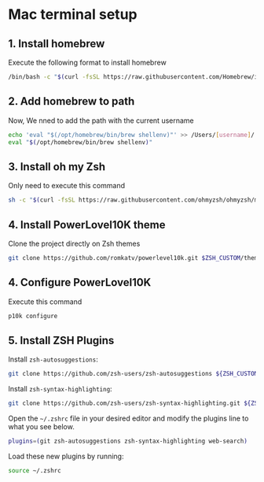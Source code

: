 # Mac terminal setup

## 1. Install homebrew

Execute the following format to install homebrew

```bash
/bin/bash -c "$(curl -fsSL https://raw.githubusercontent.com/Homebrew/install/HEAD/install.sh)"
```

## 2. Add homebrew to path

Now, We nned to add the path with the current username

```bash
echo 'eval "$(/opt/homebrew/bin/brew shellenv)"' >> /Users/[username]/.zprofile
eval "$(/opt/homebrew/bin/brew shellenv)"
```

## 3. Install oh my Zsh

Only need to execute this command

```bash
sh -c "$(curl -fsSL https://raw.githubusercontent.com/ohmyzsh/ohmyzsh/master/tools/install.sh)"
```

## 4. Install PowerLovel10K theme

Clone the project directly on Zsh themes

```bash
git clone https://github.com/romkatv/powerlevel10k.git $ZSH_CUSTOM/themes/powerlevel10k
```

## 4. Configure PowerLovel10K

Execute this command

```bash
p10k configure
```

## 5. Install ZSH Plugins

Install `zsh-autosuggestions`:

```bash
git clone https://github.com/zsh-users/zsh-autosuggestions ${ZSH_CUSTOM:-~/.oh-my-zsh/custom}/plugins/zsh-autosuggestions
```

Install `zsh-syntax-highlighting`:

```bash
git clone https://github.com/zsh-users/zsh-syntax-highlighting.git ${ZSH_CUSTOM:-~/.oh-my-zsh/custom}/plugins/zsh-syntax-highlighting
```

Open the `~/.zshrc` file in your desired editor and modify the plugins line to what you see below.

```bash
plugins=(git zsh-autosuggestions zsh-syntax-highlighting web-search)
```

Load these new plugins by running:

```bash
source ~/.zshrc
```
